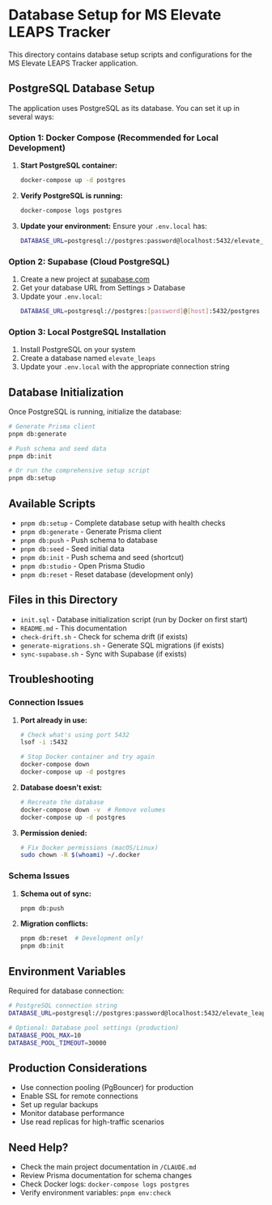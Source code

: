 # Database Setup for MS Elevate LEAPS Tracker

This directory contains database setup scripts and configurations for the MS Elevate LEAPS Tracker application.

## PostgreSQL Database Setup

The application uses PostgreSQL as its database. You can set it up in several ways:

### Option 1: Docker Compose (Recommended for Local Development)

1. **Start PostgreSQL container:**
   ```bash
   docker-compose up -d postgres
   ```

2. **Verify PostgreSQL is running:**
   ```bash
   docker-compose logs postgres
   ```

3. **Update your environment:**
   Ensure your `.env.local` has:
   ```bash
   DATABASE_URL=postgresql://postgres:password@localhost:5432/elevate_leaps
   ```

### Option 2: Supabase (Cloud PostgreSQL)

1. Create a new project at [supabase.com](https://supabase.com)
2. Get your database URL from Settings > Database
3. Update your `.env.local`:
   ```bash
   DATABASE_URL=postgresql://postgres:[password]@[host]:5432/postgres
   ```

### Option 3: Local PostgreSQL Installation

1. Install PostgreSQL on your system
2. Create a database named `elevate_leaps`
3. Update your `.env.local` with the appropriate connection string

## Database Initialization

Once PostgreSQL is running, initialize the database:

```bash
# Generate Prisma client
pnpm db:generate

# Push schema and seed data
pnpm db:init

# Or run the comprehensive setup script
pnpm db:setup
```

## Available Scripts

- `pnpm db:setup` - Complete database setup with health checks
- `pnpm db:generate` - Generate Prisma client
- `pnpm db:push` - Push schema to database
- `pnpm db:seed` - Seed initial data
- `pnpm db:init` - Push schema and seed (shortcut)
- `pnpm db:studio` - Open Prisma Studio
- `pnpm db:reset` - Reset database (development only)

## Files in this Directory

- `init.sql` - Database initialization script (run by Docker on first start)
- `README.md` - This documentation
- `check-drift.sh` - Check for schema drift (if exists)
- `generate-migrations.sh` - Generate SQL migrations (if exists)
- `sync-supabase.sh` - Sync with Supabase (if exists)

## Troubleshooting

### Connection Issues

1. **Port already in use:**
   ```bash
   # Check what's using port 5432
   lsof -i :5432
   
   # Stop Docker container and try again
   docker-compose down
   docker-compose up -d postgres
   ```

2. **Database doesn't exist:**
   ```bash
   # Recreate the database
   docker-compose down -v  # Remove volumes
   docker-compose up -d postgres
   ```

3. **Permission denied:**
   ```bash
   # Fix Docker permissions (macOS/Linux)
   sudo chown -R $(whoami) ~/.docker
   ```

### Schema Issues

1. **Schema out of sync:**
   ```bash
   pnpm db:push
   ```

2. **Migration conflicts:**
   ```bash
   pnpm db:reset  # Development only!
   pnpm db:init
   ```

## Environment Variables

Required for database connection:

```bash
# PostgreSQL connection string
DATABASE_URL=postgresql://postgres:password@localhost:5432/elevate_leaps

# Optional: Database pool settings (production)
DATABASE_POOL_MAX=10
DATABASE_POOL_TIMEOUT=30000
```

## Production Considerations

- Use connection pooling (PgBouncer) for production
- Enable SSL for remote connections
- Set up regular backups
- Monitor database performance
- Use read replicas for high-traffic scenarios

## Need Help?

- Check the main project documentation in `/CLAUDE.md`
- Review Prisma documentation for schema changes
- Check Docker logs: `docker-compose logs postgres`
- Verify environment variables: `pnpm env:check`